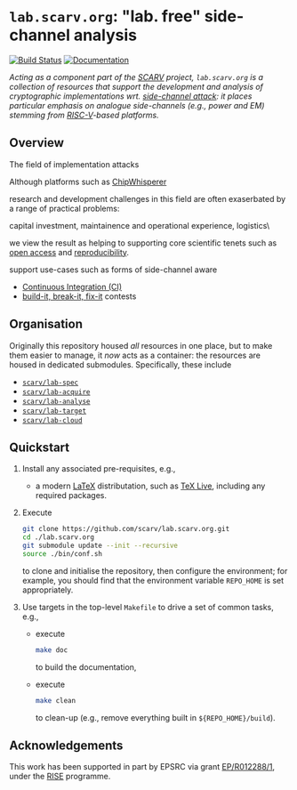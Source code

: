 # `lab.scarv.org`: "lab. free" side-channel analysis

<!--- -------------------------------------------------------------------- --->

[![Build Status](https://travis-ci.com/scarv/lab.scarv.org.svg)](https://travis-ci.com/scarv/lab.scarv.org)
[![Documentation](https://codedocs.xyz/scarv/lab.scarv.org.svg)](https://codedocs.xyz/scarv/lab.scarv.org)

<!--- -------------------------------------------------------------------- --->

*Acting as a component part of the
[SCARV](https://www.scarv.org)
project,
`lab.scarv.org` is a collection of resources that support the
development and analysis of cryptographic implementations wrt.
[side-channel attack](https://en.wikipedia.org/wiki/Side-channel_attack):
it places particular emphasis on analogue side-channels (e.g.,
power and EM) stemming from
[RISC-V](https://riscv.org)-based
platforms.*

<!--- -------------------------------------------------------------------- --->

## Overview

The field of implementation attacks


Although platforms such as
[ChipWhisperer](https://newae.com/tools/chipwhisperer)

research and development challenges in this field are often
exaserbated by a range of practical problems:

capital investment, maintainence and operational experience, logistics\


we view the result as helping to supporting core scientific
tenets such as
[open access](https://en.wikipedia.org/wiki/Open_access)
and
[reproducibility](https://en.wikipedia.org/wiki/Reproducibility).

support use-cases such as forms of side-channel aware

- [Continuous Integration (CI)](https://en.wikipedia.org/wiki/Continuous_integration)
- [build-it, break-it, fix-it](https://builditbreakit.org) 
  contests

<!--- -------------------------------------------------------------------- --->

## Organisation

Originally this repository housed *all* resources in one place,
but to make them easier to manage, it *now* acts as a container: 
the resources are housed in dedicated submodules.  Specifically, 
these include

- [`scarv/lab-spec`](https://github.com/scarv/lab-spec)
- [`scarv/lab-acquire`](https://github.com/scarv/lab-acquire)
- [`scarv/lab-analyse`](https://github.com/scarv/lab-analyse)
- [`scarv/lab-target`](https://github.com/scarv/lab-target)
- [`scarv/lab-cloud`](https://github.com/scarv/lab-cloud)

<!--- -------------------------------------------------------------------- --->

## Quickstart

1. Install any associated pre-requisites, e.g.,

   - a modern 
     [LaTeX](https://www.latex-project.org)
     distributation,
     such as
     [TeX Live](https://www.tug.org/texlive),
     including any required packages.

2. Execute

   ```sh
   git clone https://github.com/scarv/lab.scarv.org.git
   cd ./lab.scarv.org
   git submodule update --init --recursive
   source ./bin/conf.sh
   ```

   to clone and initialise the repository,
   then configure the environment;
   for example, you should find that the environment variable
   `REPO_HOME`
   is set appropriately.

3. Use targets in the top-level `Makefile` to drive a set of
   common tasks, e.g.,

   - execute

     ```sh
     make doc
     ```

     to build the documentation,

   - execute

     ```sh
     make clean
     ```

     to clean-up
     (e.g., remove everything built in `${REPO_HOME}/build`).

<!--- -------------------------------------------------------------------- --->

## Acknowledgements

This work has been supported in part by EPSRC via grant 
[EP/R012288/1](https://gow.epsrc.ukri.org/NGBOViewGrant.aspx?GrantRef=EP/R012288/1),
under the [RISE](http://www.ukrise.org) programme.

<!--- -------------------------------------------------------------------- --->
